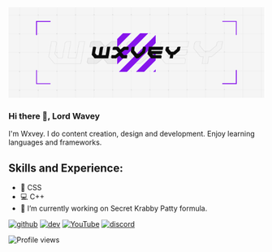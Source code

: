 ![Design and Development](https://github.com/LordWavey/lordwavey/blob/main/Squarebox_animated.gif)

### Hi there 👋, Lord Wavey

I'm Wxvey. I do content creation, design and development. 
Enjoy learning languages and frameworks.

## Skills and Experience: 

* 📔 CSS
* 💻 C++
* 🔭 I’m currently working on Secret Krabby Patty formula. 


[<img src='https://cdn.jsdelivr.net/npm/simple-icons@3.0.1/icons/github.svg' alt='github' height='40'>](https://github.com/lordwavey)  [<img src='https://cdn.jsdelivr.net/npm/simple-icons@3.0.1/icons/dev-dot-to.svg' alt='dev' height='40'>](https://dev.to/lordwavey)  [<img src='https://cdn.jsdelivr.net/npm/simple-icons@3.0.1/icons/youtube.svg' alt='YouTube' height='40'>](https://www.youtube.com/channel/Waveycx)  [<img src='https://cdn.jsdelivr.net/npm/simple-icons@3.0.1/icons/discord.svg' alt='discord' height='40'>](https://discord.gg/m8P2n6ZWj4)

![Profile views](https://gpvc.arturio.dev/lordwavey) 

